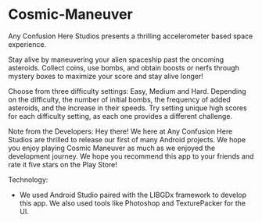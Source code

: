 # Cosmic-Maneuver
Any Confusion Here Studios presents a thrilling accelerometer based space experience. 

Stay alive by maneuvering your alien spaceship past the oncoming asteroids. Collect coins, use bombs, and obtain boosts or nerfs through mystery boxes to maximize your score and stay alive longer!

Choose from three difficulty settings: Easy, Medium and Hard. Depending on the difficulty, the number of initial bombs, the frequency of added asteroids, and the increase in their speeds. Try setting unique high scores for each difficulty setting, as each one provides a different challenge. 

Note from the Developers: Hey there! We here at Any Confusion Here Studios are thrilled to release our first of many Android projects. We hope you enjoy playing Cosmic Maneuver as much as we enjoyed the development journey. We hope you recommend this app to your friends and rate it five stars on the Play Store!

Technology:
- We used Android Studio paired with the LIBGDx framework to develop this app. We also used tools like Photoshop and TexturePacker for the UI.  
